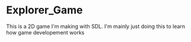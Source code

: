 # Explorer_Game
This is a 2D game I'm making with SDL. I'm mainly just doing this to learn how game developement works
